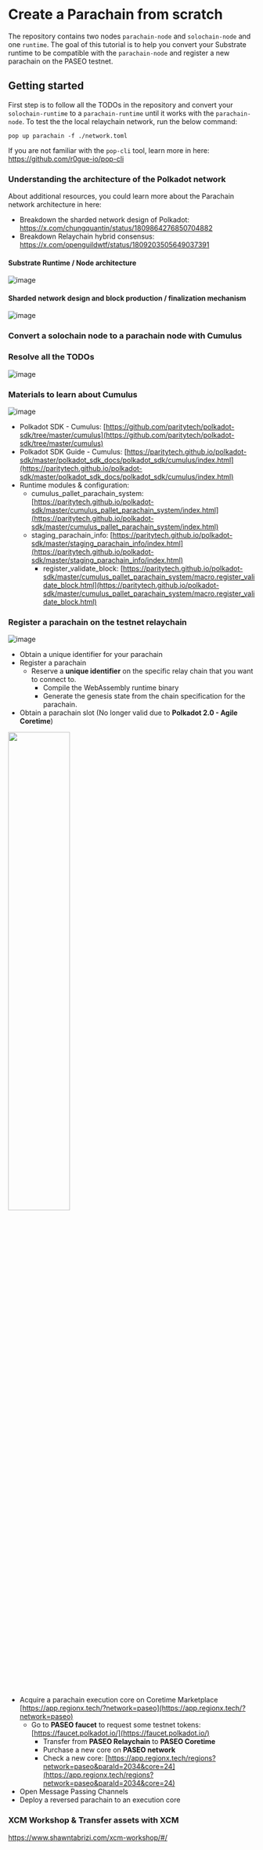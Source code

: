 # Create a Parachain from scratch

The repository contains two nodes `parachain-node` and `solochain-node` and one `runtime`. The goal of this tutorial is to help you convert your Substrate runtime to be compatible with the `parachain-node` and register a new parachain on the PASEO testnet. 

## Getting started
First step is to follow all the TODOs in the repository and convert your `solochain-runtime` to a `parachain-runtime` until it works with the `parachain-node`. To test the the local relaychain network, run the below command:
```
pop up parachain -f ./network.toml
```

If you are not familiar with the `pop-cli` tool, learn more in here: https://github.com/r0gue-io/pop-cli

### Understanding the architecture of the Polkadot network
About additional resources, you could learn more about the Parachain network architecture in here: 
- Breakdown the sharded network design of Polkadot: https://x.com/chungquantin/status/1809864276850704882
- Breakdown Relaychain hybrid consensus: https://x.com/openguildwtf/status/1809203505649037391

#### Substrate Runtime / Node architecture
![image](https://github.com/user-attachments/assets/0ceb5e33-1fa6-4080-b16f-9cf060f170d7)

#### Sharded network design and block production / finalization mechanism
![image](https://github.com/user-attachments/assets/de283c8a-f670-4699-bbdd-06d519570fd1)


### Convert a solochain node to a parachain node with Cumulus
### Resolve all the TODOs
![image](https://github.com/user-attachments/assets/d6ec39a0-ff1f-47b9-8a79-30c12bb4dec4)

### Materials to learn about Cumulus

![image](https://github.com/user-attachments/assets/09d0cc5f-dc7e-430a-afa6-9e978cf628bd)


- Polkadot SDK - Cumulus: [https://github.com/paritytech/polkadot-sdk/tree/master/cumulus](https://github.com/paritytech/polkadot-sdk/tree/master/cumulus)
- Polkadot SDK Guide - Cumulus: [https://paritytech.github.io/polkadot-sdk/master/polkadot_sdk_docs/polkadot_sdk/cumulus/index.html](https://paritytech.github.io/polkadot-sdk/master/polkadot_sdk_docs/polkadot_sdk/cumulus/index.html)
- Runtime modules & configuration:
  - cumulus_pallet_parachain_system: [https://paritytech.github.io/polkadot-sdk/master/cumulus_pallet_parachain_system/index.html](https://paritytech.github.io/polkadot-sdk/master/cumulus_pallet_parachain_system/index.html)
  - staging_parachain_info: [https://paritytech.github.io/polkadot-sdk/master/staging_parachain_info/index.html](https://paritytech.github.io/polkadot-sdk/master/staging_parachain_info/index.html)
	- register_validate_block: [https://paritytech.github.io/polkadot-sdk/master/cumulus_pallet_parachain_system/macro.register_validate_block.html](https://paritytech.github.io/polkadot-sdk/master/cumulus_pallet_parachain_system/macro.register_validate_block.html)

### Register a parachain on the testnet relaychain

![image](https://github.com/user-attachments/assets/4af5a14b-3003-478a-bad2-4d7def075b66)

- Obtain a unique identifier for your parachain
- Register a parachain
  - Reserve a **unique identifier** on the specific relay chain that you want to connect to.
	- Compile the WebAssembly runtime binary
	- Generate the genesis state from the chain specification for the parachain.
- Obtain a parachain slot (No longer valid due to **Polkadot 2.0 - Agile Coretime**)

<img src="https://github.com/user-attachments/assets/cffbc9fb-937b-4851-bc5f-8de8a6739cbe" width="50%"/>

- Acquire a parachain execution core on Coretime Marketplace [https://app.regionx.tech/?network=paseo](https://app.regionx.tech/?network=paseo)
  - Go to **PASEO faucet** to request some testnet tokens: [https://faucet.polkadot.io/](https://faucet.polkadot.io/)
	- Transfer from **PASEO Relaychain** to **PASEO Coretime**
	- Purchase a new core on **PASEO network**
	- Check a new core: [https://app.regionx.tech/regions?network=paseo&paraId=2034&core=24](https://app.regionx.tech/regions?network=paseo&paraId=2034&core=24)
- Open Message Passing Channels
- Deploy a reversed parachain to an execution core

### XCM Workshop & Transfer assets with XCM

https://www.shawntabrizi.com/xcm-workshop/#/

